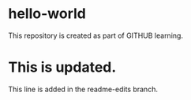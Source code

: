 # hello-world
This repository is created as part of GITHUB learning.

# This is updated.
 This line is added in the readme-edits branch.


